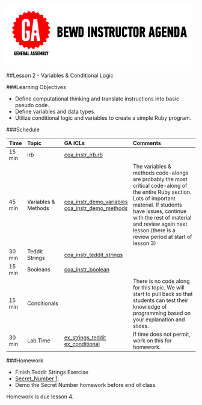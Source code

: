 
![GeneralAssemb.ly](../assets/ICL_icons/instr_agenda.png)


##Lesson 2 - Variables & Conditional Logic

###Learning Objectives


*	Define computational thinking and translate instructions into basic pseudo code.
*	Define variables and data types.
*	Utilize conditional logic and variables to create a simple Ruby program.


###Schedule


| Time        | Topic| GA ICLs| Comments |
| ------------- |:-------------|:-------------------|:-------------------|
| 15 min | irb | [coa_instr_irb.rb](instr_code_demos/instr_irb.rb) | |
| 45 min | Variables & Methods | [coa_instr_demo_variables](instr_code_demos/instr_demo_variables.rb)<br/>[coa_instr_demo_methods](instr_code_demos/instr_demo_methods.rb)| The variables & methods code-alongs are probably the most critical code-along of the entire Ruby section. Lots of important material. If students have issues, continue with the rest of material and review again next lesson (there is a review period at start of lesson 3) |
| 30 min | Teddit Strings | [coa_instr_teddit_strings](instr_code_demos/instr_teddit_strings.rb)| |
| 15 min | Booleans | [coa_instr_boolean](instr_code_demos/instr_boolean.rb) | |
| 15 min | Conditionals |  | There is no code along for this topic. We will start to pull back so that students can test their knowledge of programming based on your explanation and slides. |
| 30 min | Lab Time | [ex_strings_teddit](instr_exercise_notes)<br>[ex_conditional](instr_exercise_notes) | If time does not permit, work on this for homework. |

###Homework

- Finish Teddit Strings Exercise
-	[Secret_Number 1](homework/HW_01.rb).
-	Demo the Secret Number homework before end of class.

Homework is due lesson 4.
